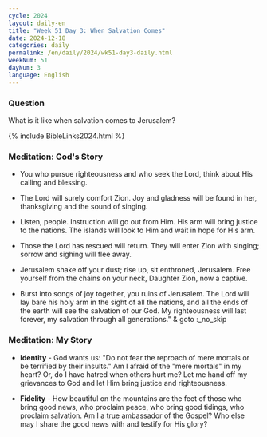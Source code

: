 ```yaml
---
cycle: 2024
layout: daily-en
title: "Week 51 Day 3: When Salvation Comes"
date: 2024-12-18
categories: daily
permalink: /en/daily/2024/wk51-day3-daily.html
weekNum: 51
dayNum: 3
language: English
---
```


### Question     
What is it like when salvation comes to Jerusalem?

{% include BibleLinks2024.html %} 

### Meditation: God's Story   
+ You who pursue righteousness and who seek the Lord, think about His calling and blessing. 

+ The Lord will surely comfort Zion. Joy and gladness will be found in her, thanksgiving and the sound of singing. 

+ Listen, people. Instruction will go out from Him. His arm will bring justice to the nations. The islands will look to Him and wait in hope for His arm. 

+ Those the Lord has rescued will return. They will enter Zion with singing; sorrow and sighing will flee away. 

+ Jerusalem shake off your dust; rise up, sit enthroned, Jerusalem. Free yourself from the chains on your neck, Daughter Zion, now a captive. 

+ Burst into songs of joy together, you ruins of Jerusalem. The Lord will lay bare his holy arm in the sight of all the nations, and all the ends of the earth will see the salvation of our God. My righteousness will last forever, my salvation through all generations."  & goto :_no_skip

### Meditation: My Story   
+ **Identity** - God wants us: "Do not fear the reproach of mere mortals or be terrified by their insults." Am I afraid of the "mere mortals" in my heart? Or, do I have hatred when others hurt me? Let me hand off my grievances to God and let Him bring justice and righteousness. 

+ **Fidelity** - How beautiful on the mountains are the feet of those who bring good news, who proclaim peace, who bring good tidings, who proclaim salvation. Am I a true ambassador of the Gospel? Who else may I share the good news with and testify for His glory? 
